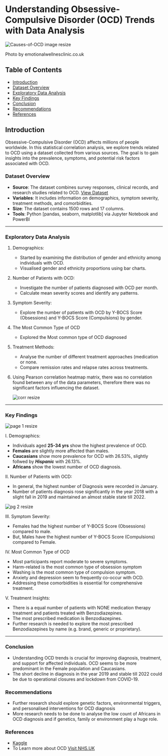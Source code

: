 # Understanding Obsessive-Compulsive Disorder (OCD) Trends with Data Analysis

![Causes-of-OCD image resize](https://github.com/TeniOT/Understanding-Obsessive-Compulsive-Disorder-OCD-Trends-A-Data-Analysis/assets/164643376/1a08941d-5635-463c-8e65-9d53e8264732)

Photo by emotionalwellnesclinic.co.uk



## Table of Contents
- [Introduction](#introduction)
- [Dataset Overview](#dataset-overview)
- [Exploratory Data Analysis](#exploratory-data-analysis)
- [Key Findings](#key-findings)
- [Conclusion](#conclusion)
- [Recommendations](#recommendations)
- [References](#references)



## Introduction
Obsessive-Compulsive Disorder (OCD) affects millions of people worldwide. In this statistical correlation analysis, we explore trends related to OCD using a dataset collected from various sources. The goal is to gain insights into the prevalence, symptoms, and potential risk factors associated with OCD.


### Dataset Overview

- **Source**: The dataset combines survey responses, clinical records, and research studies related to OCD.
 [View Dataset](https://www.kaggle.com/datasets/ohinhaque/ocd-patient-dataset-demographics-and-clinical-data/)
- **Variables**: It includes information on demographics, symptom severity, treatment methods, and comorbidities.
- **Size**: The dataset contains 1500 rows and 17 columns.
- **Tools**: Python [pandas, seaborn, matplotlib] via Jupyter Notebook and PowerBI

----

### Exploratory Data Analysis
1. Demographics:
    - Started by examining the distribution of gender and ethnicity among individuals with OCD.
    - Visualised gender and ethnicity proportions using bar charts.


2. Number of Patients with OCD:
    - Investigate the number of patients diagnosed with OCD per month.
    - Calculate mean severity scores and identify any patterns.


3. Symptom Severity:
    - Explore the number of patients with OCD by Y-BOCS Score (Obsessions) and Y-BOCS Score (Compulsions) by gender.


4. The Most Common Type of OCD
    - Explored the Most common type of OCD diagnosed


5. Treatment Methods:
    - Analyse the number of different treatment approaches (medication or none.
    - Compare remission rates and relapse rates across treatments.

6. Using Pearson correlation heatmap matrix, there was no correlation found between any of the data parameters, therefore there was no significant factors influencing the dataset.
   
   ![corr resize](https://github.com/TeniOT/Exploring-correlation-in-Python-with-OCD-Dataset/assets/164643376/66ee4722-9220-4750-9cee-c729051b89f0)

---


### Key Findings
![page 1 resize](https://github.com/TeniOT/Understanding-Obsessive-Compulsive-Disorder-OCD-Trends-A-Data-Analysis/assets/164643376/eb633b01-8ef6-4e4c-bf05-3f08d5cd3f37)

I. Demographics:
- Individuals aged **25-34 yrs** show the highest prevalence of OCD.
- **Females** are slightly more affected than males.
- **Caucasians** show more prevalence for OCD with 26.53%, slightly follwed by **_Hispanic_** with 26.13%.
- **Africans** show the lowest number of OCD diagnosis.

II. Number of Patients with OCD:
- In general, the highest number of Diagnosis were recorded in January. 
- Number of patients diagnosis rose significantly in the year 2018 with a slight fall in 2019 and maintained an almost stable state till 2022.

![pg 2 resize](https://github.com/TeniOT/Understanding-Obsessive-Compulsive-Disorder-OCD-Trends-A-Data-Analysis/assets/164643376/4e399aa5-3426-4001-8542-ac1a1dd9479f)


III. Symptom Severity:
- Females had the highest number of Y-BOCS Score (Obsessions) compared to male.
- But, Males have the highest number of Y-BOCS Score (Compulsions) compared to Female.

IV. Most Common Type of OCD
- Most participants report moderate to severe symptoms.
- Harm-related is the most common type of obsession symptom
- Washing is the most common type of compulsion symptom.
- Anxiety and depression seem to frequently co-occur with OCD.
- Addressing these comorbidities is essential for comprehensive treatment.

V. Treatment Insights:
- There is a equal number of patients with NONE medication therapy treatment and patients treated with Benzodiazepines.
- The most prescribed medication is Benzodiazepines.
- Further research is needed to explore the most prescribed Benzodiazepines by name (e.g. brand, generic or proprietary).

---

### Conclusion
- Understanding OCD trends is crucial for improving diagnosis, treatment, and support for affected individuals. OCD seems to be more predominant in the Female population and Caucasians.
- The short decline in diagnosis in the year 2019 and stable till 2022 could be due to operational closures and lockdown from COVID-19.


### Recommendations
- Further research should explore genetic factors, environmental triggers, and personalised interventions for OCD diagnosis
- More research needs to be done to analyse the low count of Africans in OCD diagnosis and if genetics, family or environment play a huge role.


### References
- [Kaggle](https://www.kaggle.com/datasets/ohinhaque/ocd-patient-dataset-demographics-and-clinical-data/)
- To Learn more about OCD [Visit NHS.UK](https://www.nhs.uk/mental-health/conditions/obsessive-compulsive-disorder-ocd/overview/)


